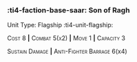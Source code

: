 ### :ti4-faction-base-saar: **Son of Ragh**

Unit Type: Flagship :ti4-unit-flagship:

<span style="font-variant:small-caps;">Cost 8</span> __|__ <span style="font-variant:small-caps;">Combat 5(x2)</span> __|__ <span style="font-variant:small-caps;">Move 1</span> __|__ <span style="font-variant:small-caps;">Capacity 3</span>

<span style="font-variant:small-caps;">Sustain Damage</span> __|__ <span style="font-variant:small-caps;">Anti-Fighter Barrage</span> 6(x4)
